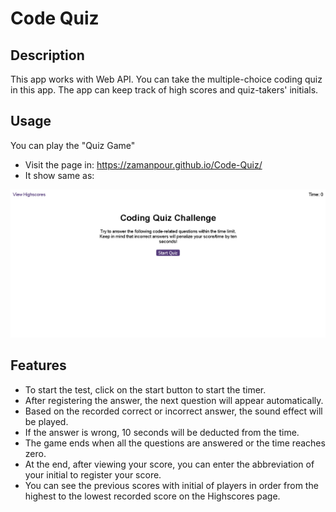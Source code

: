 # Code Quiz

## Description

This app works with Web API.
You can take the multiple-choice coding quiz in this app. 
The app can keep track of high scores and quiz-takers' initials.

## Usage

You can play the "Quiz Game"

- Visit the page in: https://zamanpour.github.io/Code-Quiz/
- It show same as:
<img src="assets/Coding-Quiz.png">

## Features

- To start the test, click on the start button to start the timer.
- After registering the answer, the next question will appear automatically.
- Based on the recorded correct or incorrect answer, the sound effect will be played.
- If the answer is wrong, 10 seconds will be deducted from the time.
- The game ends when all the questions are answered or the time reaches zero.
- At the end, after viewing your score, you can enter the abbreviation of your initial to register your score.
- You can see the previous scores with initial of players in order from the highest to the lowest recorded score on the Highscores page.